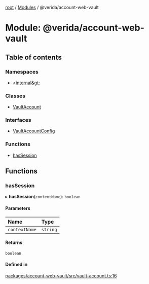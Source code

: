 [root](../README.md) / [Modules](../modules.md) / @verida/account-web-vault

# Module: @verida/account-web-vault

## Table of contents

### Namespaces

- [&lt;internal\&gt;](verida_account_web_vault._internal_.md)

### Classes

- [VaultAccount](../classes/verida_account_web_vault.VaultAccount.md)

### Interfaces

- [VaultAccountConfig](../interfaces/verida_account_web_vault.VaultAccountConfig.md)

### Functions

- [hasSession](verida_account_web_vault.md#hassession)

## Functions

### hasSession

▸ **hasSession**(`contextName`): `boolean`

#### Parameters

| Name | Type |
| :------ | :------ |
| `contextName` | `string` |

#### Returns

`boolean`

#### Defined in

[packages/account-web-vault/src/vault-account.ts:16](https://github.com/verida/verida-js/blob/039856c/packages/account-web-vault/src/vault-account.ts#L16)
